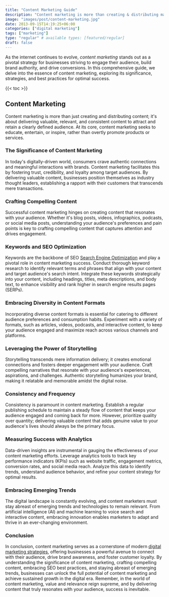 ```yaml
---
title: "Content Marketing Guide"
description: "Content marketing is more than creating & distributing material, it's about delivering valuable, relevant, consistent digital data to satisfy a target audience."
image: "images/post/content-marketing.jpg"
date: 2013-09-15T14:19:25+06:00
categories: ["digital marketing"]
tags: ["marketing"]
type: "regular" # available types: [featured/regular]
draft: false
---
```


As the internet continues to evolve, _content marketing_ stands out as a pivotal strategy for businesses striving to engage their audience, build brand authority, and drive conversions. In this comprehensive guide, we delve into the essence of content marketing, exploring its significance, strategies, and best practices for optimal success.

{{< toc >}}

## Content Marketing

Content marketing is more than just creating and distributing content; it's about delivering valuable, relevant, and consistent content to attract and retain a clearly defined audience. At its core, content marketing seeks to educate, entertain, or inspire, rather than overtly promote products or services.

### The Significance of Content Marketing

In today's digitally-driven world, consumers crave authentic connections and meaningful interactions with brands. Content marketing facilitates this by fostering trust, credibility, and loyalty among target audiences. By delivering valuable content, businesses position themselves as industry thought leaders, establishing a rapport with their customers that transcends mere transactions.

### Crafting Compelling Content

Successful content marketing hinges on creating content that resonates with your audience. Whether it's blog posts, videos, infographics, podcasts, or social media posts, understanding your audience's preferences and pain points is key to crafting compelling content that captures attention and drives engagement.

### Keywords and SEO Optimization

Keywords are the backbone of SEO [Search Engine Optimization](/blog/seo-tips-and-strategies) and play a pivotal role in content marketing success. Conduct thorough keyword research to identify relevant terms and phrases that align with your content and target audience's search intent. Integrate these keywords strategically into your content, including headings, titles, meta descriptions, and body text, to enhance visibility and rank higher in search engine results pages (SERPs).

### Embracing Diversity in Content Formats

Incorporating diverse content formats is essential for catering to different audience preferences and consumption habits. Experiment with a variety of formats, such as articles, videos, podcasts, and interactive content, to keep your audience engaged and maximize reach across various channels and platforms.

### Leveraging the Power of Storytelling

Storytelling transcends mere information delivery; it creates emotional connections and fosters deeper engagement with your audience. Craft compelling narratives that resonate with your audience's experiences, aspirations, and challenges. Authentic storytelling humanizes your brand, making it relatable and memorable amidst the digital noise.

### Consistency and Frequency

Consistency is paramount in content marketing. Establish a regular publishing schedule to maintain a steady flow of content that keeps your audience engaged and coming back for more. However, prioritize quality over quantity; delivering valuable content that adds genuine value to your audience's lives should always be the primary focus.

### Measuring Success with Analytics

Data-driven insights are instrumental in gauging the effectiveness of your content marketing efforts. Leverage analytics tools to track key performance indicators (KPIs) such as website traffic, engagement metrics, conversion rates, and social media reach. Analyze this data to identify trends, understand audience behavior, and refine your content strategy for optimal results.

### Embracing Emerging Trends

The digital landscape is constantly evolving, and content marketers must stay abreast of emerging trends and technologies to remain relevant. From artificial intelligence (AI) and machine learning to voice search and interactive content, embracing innovation enables marketers to adapt and thrive in an ever-changing environment.

### Conclusion

In conclusion, content marketing serves as a cornerstone of modern [digital marketing strategies](/blog/online-marketing-guide), offering businesses a powerful avenue to connect with their audience, drive brand awareness, and foster customer loyalty. By understanding the significance of content marketing, crafting compelling content, embracing SEO best practices, and staying abreast of emerging trends, businesses can unlock the full potential of content marketing and achieve sustained growth in the digital era. Remember, in the world of content marketing, value and relevance reign supreme, and by delivering content that truly resonates with your audience, success is inevitable.

